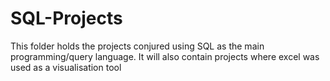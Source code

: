 # SQL-Projects
This folder holds the projects conjured using SQL as the main programming/query language. It will also contain projects where excel was used as a visualisation tool
